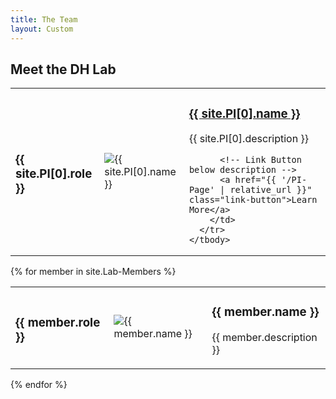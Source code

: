 ```yaml
---
title: The Team
layout: Custom
---
```


## Meet the DH Lab

<!-- Wrapper to ensure consistent table width -->
<div class="team-table-wrapper">

  <!-- Table for Principal Investigator -->
  <table class="team-table">
    <tbody>
      <tr>
        <td><h3>{{ site.PI[0].role }}</h3></td> <!-- Role as h3 -->
        <td><img src="{{ site.PI[0].image }}" alt="{{ site.PI[0].name }}"></td>
        <td>
          <!-- Name linked to PI-Page.md -->
          <h3><a href="{{ '/PI-Page' | relative_url }}">{{ site.PI[0].name }}</a></h3> <!-- Name linked to PI-Page -->
          <p>{{ site.PI[0].description }}</p> <!-- Description as normal text -->

          <!-- Link Button below description -->
          <a href="{{ '/PI-Page' | relative_url }}" class="link-button">Learn More</a>
        </td>
      </tr>
    </tbody>
  </table>

  <!-- Table for Lab Members -->
  {% for member in site.Lab-Members %}
    <table class="team-table">
      <tbody>
        <tr>
          <td><h3>{{ member.role }}</h3></td> <!-- Role as h3 -->
          <td><img src="{{ member.image }}" alt="{{ member.name }}"></td>
          <td>
            <h3>{{ member.name }}</h3> <!-- Name as h3 -->
            <p>{{ member.description }}</p> <!-- Description as normal text -->
          </td>
        </tr>
      </tbody>
    </table>
  {% endfor %}

</div>
